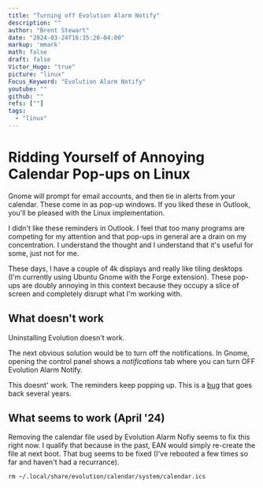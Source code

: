 ```yaml
---
title: "Turning off Evolution Alarm Notify"
description: ""
author: "Brent Stewart"
date: "2024-03-24T16:35:20-04:00"
markup: 'mmark'
math: false
draft: false
Victor_Hugo: "true"
picture: "linux"
Focus_Keyword: "Evolution Alarm Notify"
youtube: ""
github: ""
refs: [""]
tags:
  - "linux"
---
```

# Ridding Yourself of Annoying Calendar Pop-ups on Linux
Gnome will prompt for email accounts, and then tie in alerts from your calendar.  These come in as pop-up windows.  If you liked these in Outlook, you'll be pleased with the Linux implementation.

I didn't like these reminders in Outlook.  I feel that too many programs are competing for my attention and that pop-ups in general are a drain on my concentration.  I understand the thought and I understand that it's useful for some, just not for me.

These days, I have a couple of 4k displays and really like tiling desktops (I'm currently using Ubuntu Gnome with the Forge extension).  These pop-ups are doubly annoying in this context because they occupy a slice of screen and completely disrupt what I'm working with.

## What doesn't work
Uninstalling Evolution doesn't work.  

The next obvious solution would be to turn off the notifications.  In Gnome, opening the control panel shows a _notifications_ tab where you can turn OFF Evolution Alarm Notify.

This doesnt' work. The reminders keep popping up.  This is a [bug](https://gitlab.gnome.org/GNOME/gnome-control-center/-/issues/295) that goes back several years.

## What seems to work (April '24)
Removing the calendar file used by Evolution Alarm Nofiy seems to fix this right now.  I qualify that because in the past, EAN would simply re-create the file at next boot.  That bug seems to be fixed (I've rebooted a few times so far and haven't had a recurrance).

    rm ~/.local/share/evolution/calendar/system/calendar.ics 
